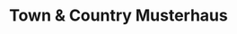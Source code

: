 ---
title: "Town & Country Musterhaus"
url: /greifswald/town-und-country-musterhaus/
shop: Haushaltsartikel
---